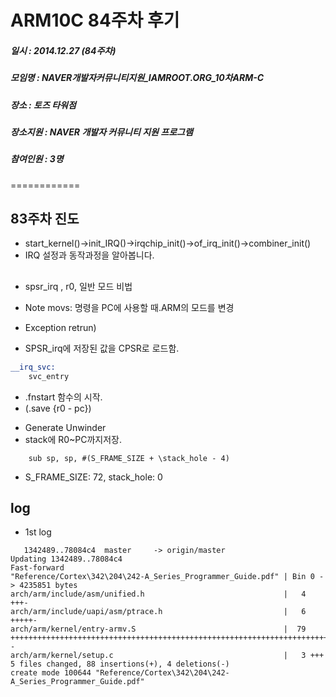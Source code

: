 # ARM10C 84주차 후기
##### 일시 : 2014.12.27 (84주차)
##### 모임명 : NAVER개발자커뮤니티지원_IAMROOT.ORG_10차ARM-C
##### 장소 : 토즈 타워점
##### 장소지원 : NAVER 개발자 커뮤니티 지원 프로그램
##### 참여인원 :  3명
============

## 83주차 진도
* start_kernel()->init_IRQ()->irqchip_init()->of_irq_init()->combiner_init()
* IRQ 설정과 동작과정을 알아봅니다.

##
* spsr_irq , r0, 일반 모드 비법


* Note movs: 명령을 PC에 사용할 때.ARM의 모드를 변경
* Exception retrun)
* SPSR_irq에 저장된 값을 CPSR로 로드함.

```asm
__irq_svc:
	svc_entry
```

* .fnstart 함수의 시작.
* (.save {r0 - pc})
 - Generate Unwinder
 - stack에 R0~PC까지저장.

```
	sub	sp, sp, #(S_FRAME_SIZE + \stack_hole - 4)
```
* S_FRAME_SIZE: 72, stack_hole: 0

## log
* 1st log

```
   1342489..78084c4  master     -> origin/master
Updating 1342489..78084c4
Fast-forward
"Reference/Cortex\342\204\242-A_Series_Programmer_Guide.pdf" | Bin 0 -> 4235851 bytes
arch/arm/include/asm/unified.h                               |   4 +++-
arch/arm/include/uapi/asm/ptrace.h                           |   6 +++++-
arch/arm/kernel/entry-armv.S                                 |  79 +++++++++++++++++++++++++++++++++++++++++++++++++++++++++++++++++++++++++++++--
arch/arm/kernel/setup.c                                      |   3 +++
5 files changed, 88 insertions(+), 4 deletions(-)
create mode 100644 "Reference/Cortex\342\204\242-A_Series_Programmer_Guide.pdf"
```
